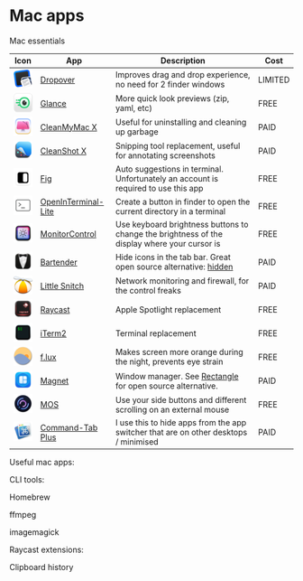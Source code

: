 # Mac apps

Mac essentials

| **Icon** | **App** | **Description** | **Cost** |
| --- | --- | --- | --- |
| ![Dropover](./assets/app-icons/dropover.png) | [Dropover](https://dropoverapp.com/) | Improves drag and drop experience, no need for 2 finder windows | LIMITED |
| ![Glance](./assets/app-icons/glance.png) | [Glance](https://apps.apple.com/app/id1564688210) | More quick look previews (zip, yaml, etc) | FREE |
| ![CleanMyMac](./assets/app-icons/cleanmymac-x.png) | [CleanMyMac X](https://cleanmymac.com/) | Useful for uninstalling and cleaning up garbage | PAID |
| ![Cleanshot](./assets/app-icons/cleanshot-x.png) | [CleanShot X](https://cleanshot.com/) | Snipping tool replacement, useful for annotating screenshots | PAID |
| ![Fig](./assets/app-icons/fig.png) | [Fig](https://fig.io/) | Auto suggestions in terminal. Unfortunately an account is required to use this app | FREE |
| ![OpenInTerminal](./assets/app-icons/openinterminal-lite.png) | [OpenInTerminal-Lite](https://github.com/Ji4n1ng/OpenInTerminal) | Create a button in finder to open the current directory in a terminal | FREE |
| ![MonitorControl](./assets/app-icons/monitorcontrol.png) | [MonitorControl](https://github.com/MonitorControl/MonitorControl) | Use keyboard brightness buttons to change the brightness of the display where your cursor is | FREE |
| ![Bartender](./assets/app-icons/bartender.png) | [Bartender](https://www.macbartender.com/) | Hide icons in the tab bar. Great open source alternative: [hidden](https://github.com/dwarvesf/hidden) | PAID |
| ![LittleSnitch](./assets/app-icons/little-snitch.png) | [Little Snitch](https://www.obdev.at/products/littlesnitch/index.html) | Network monitoring and firewall, for the control freaks | PAID |
| ![Raycast](./assets/app-icons/raycast.png) | [Raycast](https://www.raycast.com/) | Apple Spotlight replacement | FREE |
| ![iTerm](./assets/app-icons/iterm.png) | [iTerm2](https://iterm2.com/) | Terminal replacement | FREE |
| ![Flux](./assets/app-icons/flux.png) | [f.lux](https://justgetflux.com/) | Makes screen more orange during the night, prevents eye strain | FREE |
| ![Magnet](./assets/app-icons/magnet.png) | [Magnet](https://magnet.crowdcafe.com/) | Window manager. See [Rectangle](https://rectangleapp.com/) for open source alternative. | PAID |
| ![mos](./assets/app-icons/mos.png) | [MOS](https://mos.caldis.me/) | Use your side buttons and different scrolling on an external mouse | FREE |
| ![commandtabplus](./assets/app-icons/command-tab-plus-2.png) | [Command-Tab Plus](https://noteifyapp.com/command-tab-plus/) | I use this to hide apps from the app switcher that are on other desktops / minimised | PAID |


Useful mac apps:

CLI tools:

Homebrew

ffmpeg

imagemagick

Raycast extensions:

Clipboard history
